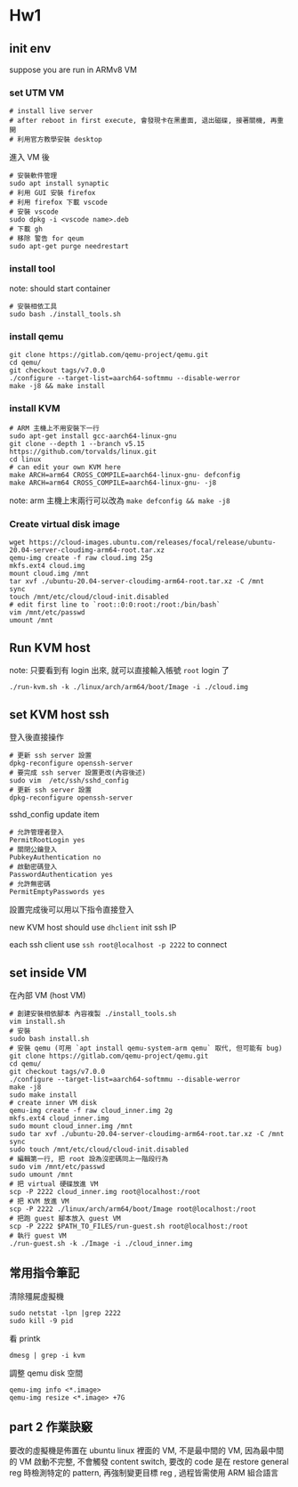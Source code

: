 # Hw1

## init env

suppose you are run in ARMv8 VM

### set UTM VM
```
# install live server
# after reboot in first execute, 會發現卡在黑畫面, 退出磁碟, 接著關機, 再重開
# 利用官方教學安裝 desktop
```

進入 VM 後
```
# 安裝軟件管理
sudo apt install synaptic
# 利用 GUI 安裝 firefox
# 利用 firefox 下載 vscode
# 安裝 vscode
sudo dpkg -i <vscode name>.deb
# 下載 gh
# 移除 警告 for qeum
sudo apt-get purge needrestart
```

### install tool

note: should start container

```
# 安裝相依工具
sudo bash ./install_tools.sh
```

### install qemu

```
git clone https://gitlab.com/qemu-project/qemu.git
cd qemu/
git checkout tags/v7.0.0
./configure --target-list=aarch64-softmmu --disable-werror
make -j8 && make install
```

### install KVM

```
# ARM 主機上不用安裝下一行
sudo apt-get install gcc-aarch64-linux-gnu
git clone --depth 1 --branch v5.15 https://github.com/torvalds/linux.git
cd linux
# can edit your own KVM here
make ARCH=arm64 CROSS_COMPILE=aarch64-linux-gnu- defconfig
make ARCH=arm64 CROSS_COMPILE=aarch64-linux-gnu- -j8
```

note: arm 主機上末兩行可以改為 `make defconfig && make -j8`

### Create virtual disk image

```
wget https://cloud-images.ubuntu.com/releases/focal/release/ubuntu-20.04-server-cloudimg-arm64-root.tar.xz
qemu-img create -f raw cloud.img 25g
mkfs.ext4 cloud.img
mount cloud.img /mnt
tar xvf ./ubuntu-20.04-server-cloudimg-arm64-root.tar.xz -C /mnt
sync
touch /mnt/etc/cloud/cloud-init.disabled
# edit first line to `root::0:0:root:/root:/bin/bash`
vim /mnt/etc/passwd
umount /mnt
```

## Run KVM host
note: 只要看到有 login 出來, 就可以直接輸入帳號 `root` login 了
```
./run-kvm.sh -k ./linux/arch/arm64/boot/Image -i ./cloud.img
```

## set KVM host ssh

登入後直接操作

```
# 更新 ssh server 設置
dpkg-reconfigure openssh-server
# 要完成 ssh server 設置更改(內容後述)
sudo vim  /etc/ssh/sshd_config
# 更新 ssh server 設置
dpkg-reconfigure openssh-server
```

sshd_config update item

```
# 允許管理者登入
PermitRootLogin yes
# 關閉公鑰登入
PubkeyAuthentication no
# 啟動密碼登入
PasswordAuthentication yes
# 允許無密碼
PermitEmptyPasswords yes
```

設置完成後可以用以下指令直接登入

new KVM host should use `dhclient` init ssh IP

each ssh client use `ssh root@localhost -p 2222` to connect

## set inside VM

在內部 VM (host VM)

```
# 創建安裝相依腳本 內容複製 ./install_tools.sh
vim install.sh
# 安裝
sudo bash install.sh
# 安裝 qemu (可用 `apt install qemu-system-arm qemu` 取代, 但可能有 bug)
git clone https://gitlab.com/qemu-project/qemu.git
cd qemu/
git checkout tags/v7.0.0
./configure --target-list=aarch64-softmmu --disable-werror
make -j8
sudo make install
# create inner VM disk
qemu-img create -f raw cloud_inner.img 2g
mkfs.ext4 cloud_inner.img
sudo mount cloud_inner.img /mnt
sudo tar xvf ./ubuntu-20.04-server-cloudimg-arm64-root.tar.xz -C /mnt
sync
sudo touch /mnt/etc/cloud/cloud-init.disabled
# 編輯第一行, 把 root 設為沒密碼同上一階段行為
sudo vim /mnt/etc/passwd
sudo umount /mnt
# 把 virtual 硬碟放進 VM
scp -P 2222 cloud_inner.img root@localhost:/root
# 把 KVM 放進 VM
scp -P 2222 ./linux/arch/arm64/boot/Image root@localhost:/root
# 把跑 guest 腳本放入 guest VM
scp -P 2222 $PATH_TO_FILES/run-guest.sh root@localhost:/root
# 執行 guest VM
./run-guest.sh -k ./Image -i ./cloud_inner.img
```

## 常用指令筆記

清除殭屍虛擬機
```
sudo netstat -lpn |grep 2222
sudo kill -9 pid
```

看 printk
```
dmesg | grep -i kvm
```

調整 qemu disk 空間
```
qemu-img info <*.image>
qemu-img resize <*.image> +7G
```

## part 2 作業訣竅

要改的虛擬機是佈置在 ubuntu linux 裡面的 VM, 不是最中間的 VM,
因為最中間的 VM 啟動不完整, 不會觸發 content switch,
要改的 code 是在 restore general reg 時檢測特定的 pattern, 
再強制變更目標 reg , 過程皆需使用 ARM 組合語言
